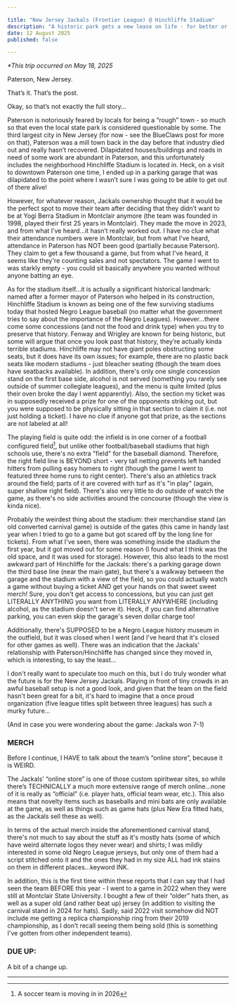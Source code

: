 ```yaml
---

title: "New Jersey Jackals (Frontier League) @ Hinchliffe Stadium"
description: "A historic park gets a new lease on life - for better or worse"
date: 12 August 2025
published: false

---
```

*\*This trip occurred on May 18, 2025*

Paterson, New Jersey.

That’s it. That’s the post.

Okay, so that’s not exactly the full story…

Paterson is notoriously feared by locals for being a “rough” town - so much so that even the local state park is considered questionable by some. The third largest city in New Jersey (for now - see the BlueClaws post for more on that), Paterson was a mill town back in the day before that industry died out and really hasn’t recovered. Dilapidated houses/buildings and roads in need of some work are abundant in Paterson, and this unfortunately includes the neighborhood Hinchliffe Stadium is located in. Heck, on a visit to downtown Paterson one time, I ended up in a parking garage that was dilapidated to the point where I wasn’t sure I was going to be able to get out of there alive!

However, for whatever reason, Jackals ownership thought that it would be the perfect spot to move their team after deciding that they didn’t want to be at Yogi Berra Stadium in Montclair anymore (the team was founded in 1998, played their first 25 years in Montclair). They made the move in 2023, and from what I’ve heard…it hasn’t really worked out. I have no clue what their attendance numbers were in Montclair, but from what I’ve heard, attendance in Paterson has NOT been good (partially because Paterson). They claim to get a few thousand a game, but from what I've heard, it seems like they're counting sales and not spectators. The game I went to was starkly empty - you could sit basically anywhere you wanted without anyone batting an eye.

As for the stadium itself…it is actually a significant historical landmark: named after a former mayor of Paterson who helped in its construction, Hinchliffe Stadium is known as being one of the few surviving stadiums today that hosted Negro League baseball (no matter what the government tries to say about the importance of the Negro Leagues). However…there come some concessions (and not the food and drink type) when you try to preserve that history. Fenway and Wrigley are known for being historic, but some will argue that once you look past that history, they’re actually kinda terrible stadiums. Hinchliffe may not have giant poles obstructing some seats, but it does have its own issues; for example, there are no plastic back seats like modern stadiums - just bleacher seating (though the team does have seatbacks available). In addition, there's only one single concession stand on the first base side, alcohol is not served (something you rarely see outside of summer collegiate leagues), and the menu is quite limited (plus their oven broke the day I went apparently). Also, the section my ticket was in supposedly received a prize for one of the opponents striking out, but you were supposed to be physically sitting in that section to claim it (i.e. not just holding a ticket). I have no clue if anyone got that prize, as the sections are not labeled at all!

The playing field is quite odd: the infield is in one corner of a football configured field[^1], but unlike other football/baseball stadiums that high schools use, there's no extra "field" for the baseball diamond. Therefore, the right field line is BEYOND short - very tall netting prevents left handed hitters from pulling easy homers to right (though the game I went to featured three home runs to right center). There's also an athletics track around the field; parts of it are covered with turf as it's "in play" (again, super shallow right field). There's also very little to do outside of watch the game, as there's no side activities around the concourse (though the view is kinda nice).

Probably the weirdest thing about the stadium: their merchandise stand (an old converted carnival game) is outside of the gates (this came in handy last year when I tried to go to a game but got scared off by the long line for tickets). From what I've seen, there was something inside the stadium the first year, but it got moved out for some reason (I found what I think was the old space, and it was used for storage). However, this also leads to the most awkward part of Hinchliffe for the Jackals: there's a parking garage down the third base line (near the main gate), but there's a walkway between the garage and the stadium with a view of the field, so you could actually watch a game without buying a ticket AND get your hands on that sweet sweet merch! Sure, you don't get access to concessions, but you can just get LITERALLY ANYTHING you want from LITERALLY ANYWHERE (including alcohol, as the stadium doesn't serve it). Heck, if you can find alternative parking, you can even skip the garage's seven dollar charge too!

Additionally, there's SUPPOSED to be a Negro League history museum in the outfield, but it was closed when I went (and I've heard that it's closed for other games as well). There was an indication that the Jackals' relationship with Paterson/Hinchliffe has changed since they moved in, which is interesting, to say the least…

I don't really want to speculate too much on this, but I do truly wonder what the future is for the New Jersey Jackals. Playing in front of tiny crowds in an awful baseball setup is not a good look, and given that the team on the field hasn't been great for a bit, it's hard to imagine that a once proud organization (five league titles split between three leagues) has such a murky future…

(And in case you were wondering about the game: Jackals won 7-1)

### MERCH

Before I continue, I HAVE to talk about the team’s “online store”, because it is WEIRD.

The Jackals’ “online store” is one of those custom spiritwear sites, so while there’s TECHNICALLY a much more extensive range of merch online…none of it is really as “official” (i.e. player hats, official team wear, etc.). This also means that novelty items such as baseballs and mini bats are only available at the game, as well as things such as game hats (plus New Era fitted hats, as the Jackals sell these as well).

In terms of the actual merch inside the aforementioned carnival stand, there's not much to say about the stuff as it's mostly hats (some of which have weird alternate logos they never wear) and shirts; I was mildly interested in some old Negro League jerseys, but only one of them had a script stitched onto it and the ones they had in my size ALL had ink stains on them in different places...keyword INK.

In addition, this is the first time within these reports that I can say that I had seen the team BEFORE this year - I went to a game in 2022 when they were still at Montclair State University. I bought a few of their “older” hats then, as well as a super old (and rather beat up) jersey (in addition to visiting the carnival stand in 2024 for hats). Sadly, said 2022 visit somehow did NOT include me getting a replica championship ring from their 2019 championship, as I don’t recall seeing them being sold (this is something I've gotten from other independent teams).

### DUE UP:
A bit of a change up.

---
[^1]:A soccer team is moving in in 2026